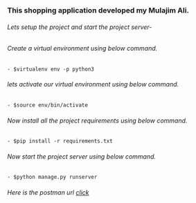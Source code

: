 ### This shopping application developed my Mulajim Ali.

###### Lets setup the project and start the project server-

###### Create a virtual environment using below command.

    - $virtualenv env -p python3

###### lets activate our virtual environment using below command.

    - $source env/bin/activate

###### Now install all the project requirements using below command.

    - $pip install -r requirements.txt

###### Now start the project server using below command.

    - $python manage.py runserver

###### Here is the postman url [click](https://documenter.getpostman.com/view/4221951/2s93RUvY76)
